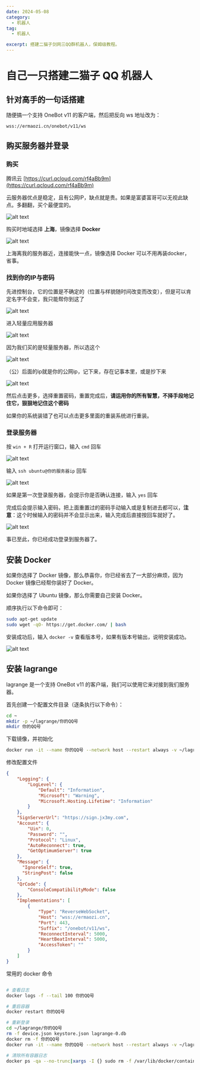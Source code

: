 ```yaml
---
date: 2024-05-08
category:
  - 机器人
tag:
  - 机器人

excerpt: 搭建二猫子剑网三QQ群机器人，保姆级教程。
---
```


# 自己一只搭建二猫子 QQ 机器人

## 针对高手的一句话搭建

随便搞一个支持 OneBot v11 的客户端，然后把反向 ws 地址改为：

`wss://ermaozi.cn/onebot/v11/ws`

## 购买服务器并登录

### 购买

腾讯云 [https://curl.qcloud.com/rf4aBb9m](https://curl.qcloud.com/rf4aBb9m)

云服务器优点是稳定，且有公网IP，缺点就是贵。如果是富婆富哥可以无视此缺点。多翻翻，买个最便宜的。

![alt text](images/ermaozi_bot/image.png)

购买时地域选择 **上海**，镜像选择 **Docker**

![alt text](images/ermaozi_bot/image-1.png)

上海离我的服务器近，连接能快一点，镜像选择 Docker 可以不用再装docker，省事。

### 找到你的IP与密码

先进控制台，它的位置是不确定的（位置与样貌随时间改变而改变），但是可以肯定名字不会变，我只能帮你到这了

![alt text](images/ermaozi_bot/image-2.png)

进入轻量应用服务器

![alt text](images/ermaozi_bot/image-3.png)

因为我们买的是轻量服务器，所以选这个

![alt text](images/ermaozi_bot/image-4.png)

（公）后面的ip就是你的公网ip，记下来，存在记事本里，或是抄下来

![alt text](images/ermaozi_bot/image-5.png)

然后点击更多，选择重置密码，重置完成后，**请运用你的所有智慧，不择手段地记住它，狠狠地记住这个密码**

如果你的系统装错了也可以点击更多里面的重装系统进行重装。

### 登录服务器

按 `win + R` 打开运行窗口，输入 `cmd` 回车

![alt text](images/ermaozi_bot/image-6.png)

输入 `ssh ubuntu@你的服务器ip` 回车

![alt text](images/ermaozi_bot/image-7.png)

如果是第一次登录服务器，会提示你是否确认连接，输入 `yes` 回车

完成后会提示输入密码，把上面重置过的密码手动输入或是复制进去都可以，**注意**：这个时候输入的密码并不会显示出来，输入完成后直接按回车就好了。

![alt text](images/ermaozi_bot/image-8.png)

事已至此，你已经成功登录到服务器了。

## 安装 Docker

如果你选择了 Docker 镜像，那么恭喜你，你已经省去了一大部分麻烦，因为 Docker 镜像已经帮你装好了 Docker。

如果你选择了 Ubuntu 镜像，那么你需要自己安装 Docker。

顺序执行以下命令即可：

```bash
sudo apt-get update
sudo wget -qO- https://get.docker.com/ | bash
```

安装成功后，输入 `docker -v` 查看版本号，如果有版本号输出，说明安装成功。

![alt text](images/ermaozi_bot/image-9.png)

## 安装 lagrange

lagrange 是一个支持 OneBot v11 的客户端，我们可以使用它来对接到我们服务器。

首先创建一个配置文件目录（逐条执行以下命令）：

```bash
cd ~
mkdir -p ~/lagrange/你的QQ号
mkdir 你的QQ号
```

下载镜像，并初始化

```bash
docker run -it --name 你的QQ号 --network host --restart always -v ~/lagrange/你的QQ号:/app/data ermaozi/lagrange
```

修改配置文件

``` json
{
    "Logging": {
        "LogLevel": {
            "Default": "Information",
            "Microsoft": "Warning",
            "Microsoft.Hosting.Lifetime": "Information"
        }
    },
    "SignServerUrl": "https://sign.jx3my.com",
    "Account": {
        "Uin": 0,
        "Password": "",
        "Protocol": "Linux",
        "AutoReconnect": true,
        "GetOptimumServer": true
    },
    "Message": {
      "IgnoreSelf": true,
      "StringPost": false
    },
    "QrCode": {
        "ConsoleCompatibilityMode": false
    },
    "Implementations": [
        {
            "Type": "ReverseWebSocket",
            "Host": "wss://ermaozi.cn",
            "Port": 443,
            "Suffix": "/onebot/v11/ws",
            "ReconnectInterval": 5000,
            "HeartBeatInterval": 5000,
            "AccessToken": ""
        }
    ]
}
```

常用的 docker 命令

```bash

# 查看日志
docker logs -f --tail 100 你的QQ号

# 重启容器
docker restart 你的QQ号

# 重新登录
cd ~/lagrange/你的QQ号
rm -f device.json keystore.json lagrange-0.db
docker rm -f 你的QQ号
docker run -it --name 你的QQ号 --network host --restart always -v ~/lagrange/你的QQ号:/app/data ermaozi/lagrange

# 清除所有容器日志
docker ps -qa --no-trunc|xargs -I {} sudo rm -f /var/lib/docker/containers/{}/{}-json.log

```